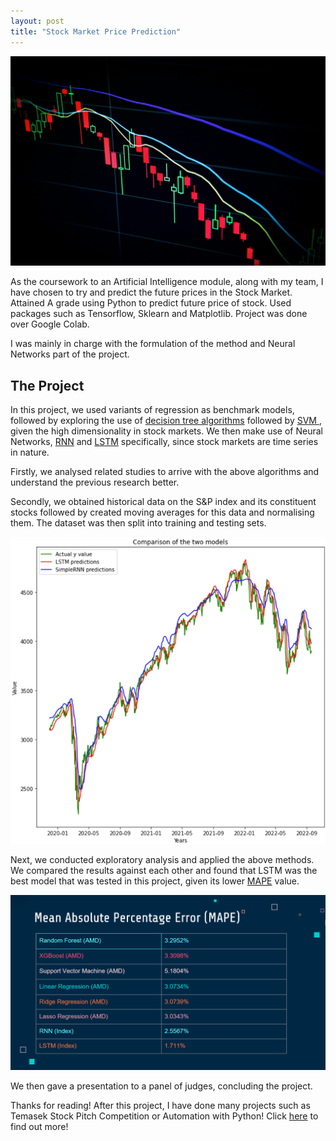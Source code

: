 ```yaml
---
layout: post
title: "Stock Market Price Prediction"
---
```


![Stock Market](/assets/StockMarket-bymaxim-hopman-unsplash.jpg)

As the coursework to an Artificial Intelligence module, along with my team, I have chosen to try and predict the future prices in the Stock Market. Attained A grade using Python to predict future price of stock. Used packages such as Tensorflow, Sklearn and Matplotlib. Project was done over Google Colab.

I was mainly in charge with the formulation of the method and Neural Networks part of the project.


## The Project
In this project, we used variants of regression as benchmark models, followed by exploring the use of <a href = "https://scikit-learn.org/stable/modules/tree.html">decision tree algorithms</a> followed by <a href = "https://scikit-learn.org/stable/modules/svm.html"> SVM </a>, given the high dimensionality in stock markets. We then make use of Neural Networks, <a href="https://en.wikipedia.org/wiki/Recurrent_neural_network">RNN</a> and <a href = "https://en.wikipedia.org/wiki/Long_short-term_memory">LSTM</a> specifically, since stock markets are time series in nature.

Firstly, we analysed related studies to arrive with the above algorithms and understand the previous research better.

Secondly, we obtained historical data on the S&P index and its constituent stocks followed by created moving averages for this data and normalising them. The dataset was then split into training and testing sets.

![LSTM RNN results](/assets/lstmRnnValid.png)

Next, we conducted exploratory analysis and applied the above methods. We compared the results against each other and found that LSTM was the best model that was tested in this project, given its lower <a href="https://en.wikipedia.org/wiki/Mean_absolute_percentage_error">MAPE</a> value.  

![Project results](/assets/PISPresults.png)

We then gave a presentation to a panel of judges, concluding the project. 

Thanks for reading!
After this project, I have done many projects such as Temasek Stock Pitch Competition or Automation with Python! Click <a href = "https://justin-czk.github.io/blog/">here</a> to find out more!
